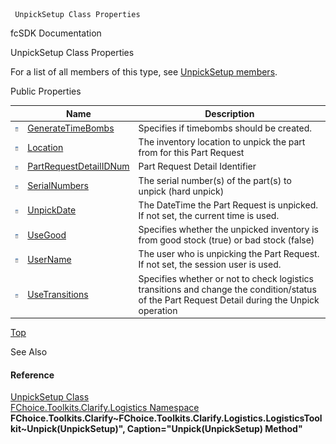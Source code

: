﻿     UnpickSetup Class Properties                                                   

fcSDK Documentation

UnpickSetup Class Properties

For a list of all members of this type, see [UnpickSetup members](FChoice.Toolkits.Clarify~FChoice.Toolkits.Clarify.Logistics.UnpickSetup_members.md).

Public Properties

|   | Name | Description |
| --- | --- | --- |
| ![Public Property](dotnetimages/publicProperty.png) | [GenerateTimeBombs](FChoice.Toolkits.Clarify~FChoice.Toolkits.Clarify.Logistics.UnpickSetup~GenerateTimeBombs.md) | Specifies if timebombs should be created.   |
| ![Public Property](dotnetimages/publicProperty.png) | [Location](FChoice.Toolkits.Clarify~FChoice.Toolkits.Clarify.Logistics.UnpickSetup~Location.md) | The inventory location to unpick the part from for this Part Request   |
| ![Public Property](dotnetimages/publicProperty.png) | [PartRequestDetailIDNum](FChoice.Toolkits.Clarify~FChoice.Toolkits.Clarify.Logistics.UnpickSetup~PartRequestDetailIDNum.md) | Part Request Detail Identifier   |
| ![Public Property](dotnetimages/publicProperty.png) | [SerialNumbers](FChoice.Toolkits.Clarify~FChoice.Toolkits.Clarify.Logistics.UnpickSetup~SerialNumbers.md) | The serial number(s) of the part(s) to unpick (hard unpick)   |
| ![Public Property](dotnetimages/publicProperty.png) | [UnpickDate](FChoice.Toolkits.Clarify~FChoice.Toolkits.Clarify.Logistics.UnpickSetup~UnpickDate.md) | The DateTime the Part Request is unpicked. If not set, the current time is used.   |
| ![Public Property](dotnetimages/publicProperty.png) | [UseGood](FChoice.Toolkits.Clarify~FChoice.Toolkits.Clarify.Logistics.UnpickSetup~UseGood.md) | Specifies whether the unpicked inventory is from good stock (true) or bad stock (false)   |
| ![Public Property](dotnetimages/publicProperty.png) | [UserName](FChoice.Toolkits.Clarify~FChoice.Toolkits.Clarify.Logistics.UnpickSetup~UserName.md) | The user who is unpicking the Part Request. If not set, the session user is used.   |
| ![Public Property](dotnetimages/publicProperty.png) | [UseTransitions](FChoice.Toolkits.Clarify~FChoice.Toolkits.Clarify.Logistics.UnpickSetup~UseTransitions.md) | Specifies whether or not to check logistics transitions and change the condition/status of the Part Request Detail during the Unpick operation   |

[Top](#top)

See Also

#### Reference

[UnpickSetup Class](FChoice.Toolkits.Clarify~FChoice.Toolkits.Clarify.Logistics.UnpickSetup.md)  
[FChoice.Toolkits.Clarify.Logistics Namespace](FChoice.Toolkits.Clarify~FChoice.Toolkits.Clarify.Logistics_namespace.md)  
**FChoice.Toolkits.Clarify~FChoice.Toolkits.Clarify.Logistics.LogisticsToolkit~Unpick(UnpickSetup)", Caption="Unpick(UnpickSetup) Method"**